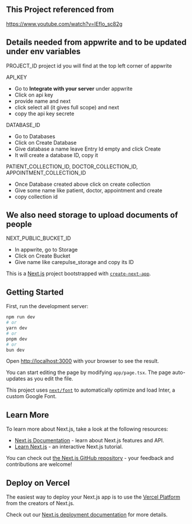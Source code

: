 ## This Project referenced from 
https://www.youtube.com/watch?v=lEflo_sc82g 

## Details needed from appwrite and to be updated under env variables
PROJECT_ID
project id you will find at the top left corner of appwrite

API_KEY
- Go to **Integrate with your server** under appwrite
- Click on api key
- provide name and next
- click select all (it gives full scope) and next
- copy the api key secrete

DATABASE_ID
- Go to Databases
- Click on Create Database
- Give database a name leave Entry Id empty and click Create
- It will create a database ID, copy it

PATIENT_COLLECTION_ID, DOCTOR_COLLECTION_ID, APPOINTMENT_COLLECTION_ID
- Once Database created above click on create collection
- Give some name like patient, doctor, appointment and create
- copy collection id

## We also need storage to upload documents of people
NEXT_PUBLIC_BUCKET_ID
- In appwrite, go to Storage
- Click on Create Bucket
- Give name like carepulse_storage and copy its ID

This is a [Next.js](https://nextjs.org/) project bootstrapped with [`create-next-app`](https://github.com/vercel/next.js/tree/canary/packages/create-next-app).

## Getting Started

First, run the development server:

```bash
npm run dev
# or
yarn dev
# or
pnpm dev
# or
bun dev
```

Open [http://localhost:3000](http://localhost:3000) with your browser to see the result.

You can start editing the page by modifying `app/page.tsx`. The page auto-updates as you edit the file.

This project uses [`next/font`](https://nextjs.org/docs/basic-features/font-optimization) to automatically optimize and load Inter, a custom Google Font.

## Learn More

To learn more about Next.js, take a look at the following resources:

- [Next.js Documentation](https://nextjs.org/docs) - learn about Next.js features and API.
- [Learn Next.js](https://nextjs.org/learn) - an interactive Next.js tutorial.

You can check out [the Next.js GitHub repository](https://github.com/vercel/next.js/) - your feedback and contributions are welcome!

## Deploy on Vercel

The easiest way to deploy your Next.js app is to use the [Vercel Platform](https://vercel.com/new?utm_medium=default-template&filter=next.js&utm_source=create-next-app&utm_campaign=create-next-app-readme) from the creators of Next.js.

Check out our [Next.js deployment documentation](https://nextjs.org/docs/deployment) for more details.

